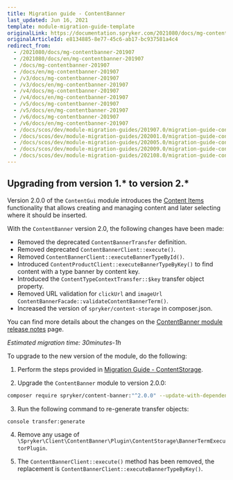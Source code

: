 ```yaml
---
title: Migration guide - ContentBanner
last_updated: Jun 16, 2021
template: module-migration-guide-template
originalLink: https://documentation.spryker.com/2021080/docs/mg-contentbanner-201907
originalArticleId: e8134885-8e77-45c6-ab17-bc937581a4c4
redirect_from:
  - /2021080/docs/mg-contentbanner-201907
  - /2021080/docs/en/mg-contentbanner-201907
  - /docs/mg-contentbanner-201907
  - /docs/en/mg-contentbanner-201907
  - /v3/docs/mg-contentbanner-201907
  - /v3/docs/en/mg-contentbanner-201907
  - /v4/docs/mg-contentbanner-201907
  - /v4/docs/en/mg-contentbanner-201907
  - /v5/docs/mg-contentbanner-201907
  - /v5/docs/en/mg-contentbanner-201907
  - /v6/docs/mg-contentbanner-201907
  - /v6/docs/en/mg-contentbanner-201907
  - /docs/scos/dev/module-migration-guides/201907.0/migration-guide-contentbanner.html
  - /docs/scos/dev/module-migration-guides/202001.0/migration-guide-contentbanner.html
  - /docs/scos/dev/module-migration-guides/202005.0/migration-guide-contentbanner.html
  - /docs/scos/dev/module-migration-guides/202009.0/migration-guide-contentbanner.html
  - /docs/scos/dev/module-migration-guides/202108.0/migration-guide-contentbanner.html
---
```



## Upgrading from version 1.* to version 2.*

Version 2.0.0 of the `ContentGui` module introduces the [Content Items](/docs/scos/user/features/{{site.version}}/content-items-feature-overview.html) functionality that allows creating and managing content and later selecting where it should be inserted.

With the `ContentBanner` version 2.0, the following changes have been made:

* Removed the deprecated `ContentBannerTransfer` definition.
* Removed deprecated `ContentBannerClient::execute()`.
* Removed `ContentBannerClient::executeBannerTypeById()`.
* Introduced `ContentProductClient::executeBannerTypeByKey()` to find content with a type banner by content key.
* Introduced the `ContentTypeContextTransfer::$key` transfer object property.
* Removed URL validation for `clickUrl` and `imageUrl ContentBannerFacade::validateContentBannerTerm()`.
* Increased the version of `spryker/content-storage` in composer.json.

You can find more details about the changes on the [ContentBanner module release notes](https://github.com/spryker/content-banner/releases/tag/2.0.0) page.

_Estimated migration time: 30minutes-1h_

To upgrade to the new version of the module, do the following:

1. Perform the steps provided in [Migration Guide - ContentStorage](/docs/scos/dev/module-migration-guides/migration-guide-contentstorage.html).

2. Upgrade the `ContentBanner` module to version 2.0.0:

```bash
composer require spryker/content-banner:"^2.0.0" --update-with-dependencies
```

3. Run the following command to re-generate transfer objects:

```bash
console transfer:generate
```

4. Remove any usage of `\Spryker\Client\ContentBanner\Plugin\ContentStorage\BannerTermExecutorPlugin`.

5. The `ContentBannerClient::execute()` method has been removed, the replacement is `ContentBannerClient::executeBannerTypeByKey()`.

